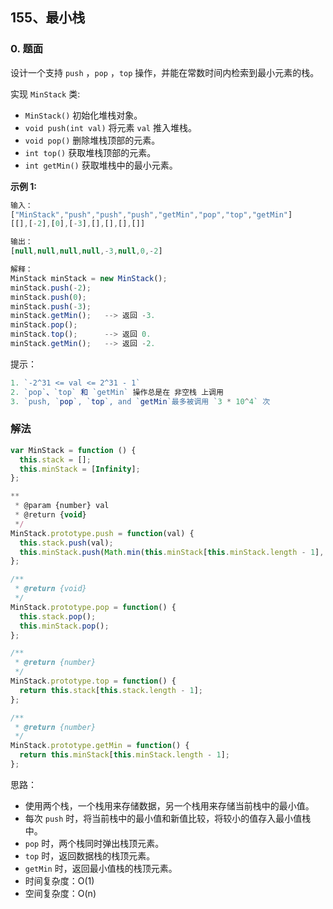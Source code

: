 ## 155、最小栈

### 0. 题面

设计一个支持 `push` ，`pop` ，`top` 操作，并能在常数时间内检索到最小元素的栈。

实现 `MinStack` 类:

- `MinStack()` 初始化堆栈对象。
- `void push(int val)` 将元素 `val` 推入堆栈。
- `void pop()` 删除堆栈顶部的元素。
- `int top()` 获取堆栈顶部的元素。
- `int getMin()` 获取堆栈中的最小元素。

**示例 1:**

```javascript
输入：
["MinStack","push","push","push","getMin","pop","top","getMin"]
[[],[-2],[0],[-3],[],[],[],[]]

输出：
[null,null,null,null,-3,null,0,-2]

解释：
MinStack minStack = new MinStack();
minStack.push(-2);
minStack.push(0);
minStack.push(-3);
minStack.getMin();   --> 返回 -3.
minStack.pop();
minStack.top();      --> 返回 0.
minStack.getMin();   --> 返回 -2.
```

提示：

```javascript
1. `-2^31 <= val <= 2^31 - 1`
2. `pop`、`top` 和 `getMin` 操作总是在 非空栈 上调用
3. `push, `pop`, `top`, and `getMin`最多被调用 `3 * 10^4` 次
```

### 解法

```javascript
var MinStack = function () {
  this.stack = [];
  this.minStack = [Infinity];
};

**
 * @param {number} val
 * @return {void}
 */
MinStack.prototype.push = function(val) {
  this.stack.push(val);
  this.minStack.push(Math.min(this.minStack[this.minStack.length - 1], val));
};

/**
 * @return {void}
 */
MinStack.prototype.pop = function() {
  this.stack.pop();
  this.minStack.pop();
};

/**
 * @return {number}
 */
MinStack.prototype.top = function() {
  return this.stack[this.stack.length - 1];
};

/**
 * @return {number}
 */
MinStack.prototype.getMin = function() {
  return this.minStack[this.minStack.length - 1];
};
```

思路：

- 使用两个栈，一个栈用来存储数据，另一个栈用来存储当前栈中的最小值。
- 每次 `push` 时，将当前栈中的最小值和新值比较，将较小的值存入最小值栈中。
- `pop` 时，两个栈同时弹出栈顶元素。
- `top` 时，返回数据栈的栈顶元素。
- `getMin` 时，返回最小值栈的栈顶元素。
- 时间复杂度：O(1)
- 空间复杂度：O(n)
